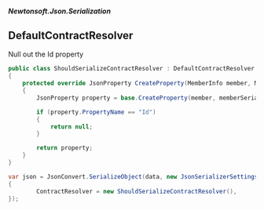 ##### Newtonsoft.Json.Serialization
## DefaultContractResolver

Null out the Id property
``` csharp
public class ShouldSerializeContractResolver : DefaultContractResolver
{
    protected override JsonProperty CreateProperty(MemberInfo member, MemberSerialization memberSerialization)
    {
        JsonProperty property = base.CreateProperty(member, memberSerialization);

        if (property.PropertyName == "Id")
        {
            return null;
        }

        return property;
    }
}

var json = JsonConvert.SerializeObject(data, new JsonSerializerSettings()
{
		ContractResolver = new ShouldSerializeContractResolver(),
});
```
